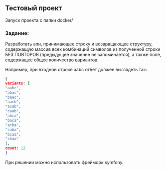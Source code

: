 ## Тестовый проект

Запуск проекта с папки docker/

### Задание:
Разработать апи, принимающее строку и возвращающее структуру, содержащую
массив всех комбинаций символов из полученной строки БЕЗ ПОВТОРОВ 
(предыдущее значение не запоминается), а также поле, содержащее 
общее количество вариантов.

Например, при входной строке aabc ответ должен выглядеть так:

```json
{
variants: [
"aabc",
"abac",
"baac",
"aacb",
"acab",
"caab",
"abca",
"baca",
"acba",
"caba",
"bcaa",
"cbaa"
],
count: 12
}
```

При решении можно использовать фрейморк symfony.